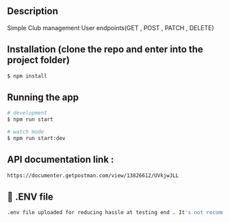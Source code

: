 ## Description

Simple Club management User endpoints(GET , POST , PATCH , DELETE)

## Installation (clone the repo and enter into the project folder)

```bash
$ npm install
```

## Running the app

```bash
# development
$ npm run start

# watch mode
$ npm run start:dev

```

## API documentation link : 

```bash
https://documenter.getpostman.com/view/13826612/UVkjwJLL
```


## 🚫 .ENV file  

```bash
.env file uploaded for reducing hassle at testing end . It's not recommended ! 
```

